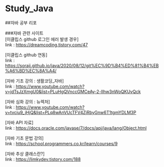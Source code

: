 # Study_Java
##자바 공부 리포

###자바 관련 사이트  
[이클립스 github 로그인 에러 발생 경우]  
link : https://dreamcoding.tistory.com/47

[이클립스 github 연동]  
link : https://soraji.github.io/java/2020/08/12/git%EC%9D%B4%ED%81%B4%EB%A6%BD%EC%8A%A4/

[자바 기초 강의 : 생활코딩_자바]  
link : https://www.youtube.com/watch?v=jdTsJzXmgU0&list=PLuHgQVnccGMCeAy-2-llhw3nWoQKUvQck

[자바 심화 강의 : 뉴렉처]  
link : https://www.youtube.com/watch?v=tvciu9_jHjQ&list=PLq8wAnVUcTFV4ZjRbyGnw6T1tgmYDLM3P

[자바 API 자료]  
link : https://docs.oracle.com/javase/7/docs/api/java/lang/Object.html

[자바 기초 문법 강의]  
link : https://school.programmers.co.kr/learn/courses/9

[자바 추상 클래스란?]  
link : https://limkydev.tistory.com/188